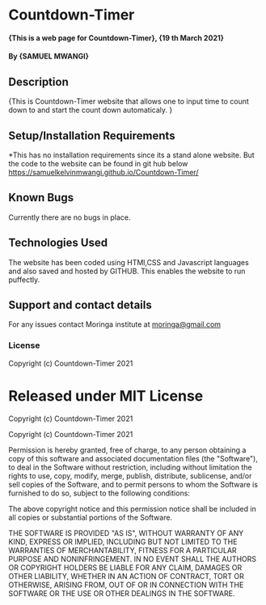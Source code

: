 # Countdown-Timer
#### {This is a web page for Countdown-Timer}, {19 th March 2021}
#### By **{SAMUEL MWANGI}**
## Description
{This is Countdown-Timer website that allows one to input time to count down to and start the count down automaticaly. }
## Setup/Installation Requirements
*This has no installation requirements since its a stand alone website. But the code to the website can be found in git hub below
https://samuelkelvinmwangi.github.io/Countdown-Timer/
## Known Bugs
Currently there are no bugs in place.
## Technologies Used
The website has been coded using HTMl,CSS and Javascript languages and also saved and hosted by GITHUB. This enables the website to run puffectly.
## Support and contact details
For any issues contact Moringa institute at moringa@gmail.com
### License
Copyright (c) Countdown-Timer 2021

# Released under MIT License

Copyright (c) Countdown-Timer 2021

Copyright (c) Countdown-Timer 2021

Permission is hereby granted, free of charge, to any person obtaining a copy of this software and associated documentation files (the "Software"), to deal in the Software without restriction, including without limitation the rights to use, copy, modify, merge, publish, distribute, sublicense, and/or sell copies of the Software, and to permit persons to whom the Software is furnished to do so, subject to the following conditions:

The above copyright notice and this permission notice shall be included in all copies or substantial portions of the Software.

THE SOFTWARE IS PROVIDED "AS IS", WITHOUT WARRANTY OF ANY KIND, EXPRESS OR IMPLIED, INCLUDING BUT NOT LIMITED TO THE WARRANTIES OF MERCHANTABILITY, FITNESS FOR A PARTICULAR PURPOSE AND NONINFRINGEMENT. IN NO EVENT SHALL THE AUTHORS OR COPYRIGHT HOLDERS BE LIABLE FOR ANY CLAIM, DAMAGES OR OTHER LIABILITY, WHETHER IN AN ACTION OF CONTRACT, TORT OR OTHERWISE, ARISING FROM, OUT OF OR IN CONNECTION WITH THE SOFTWARE OR THE USE OR OTHER DEALINGS IN THE SOFTWARE.
